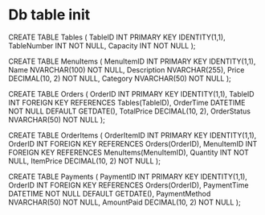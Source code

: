 # Db table init
CREATE TABLE Tables (
    TableID INT PRIMARY KEY IDENTITY(1,1),
    TableNumber INT NOT NULL,
    Capacity INT NOT NULL
);

CREATE TABLE MenuItems (
    MenuItemID INT PRIMARY KEY IDENTITY(1,1),
    Name NVARCHAR(100) NOT NULL,
    Description NVARCHAR(255),
    Price DECIMAL(10, 2) NOT NULL,
    Category NVARCHAR(50) NOT NULL
);

CREATE TABLE Orders (
    OrderID INT PRIMARY KEY IDENTITY(1,1),
    TableID INT FOREIGN KEY REFERENCES Tables(TableID),
    OrderTime DATETIME NOT NULL DEFAULT GETDATE(),
    TotalPrice DECIMAL(10, 2),
    OrderStatus NVARCHAR(50) NOT NULL
);

CREATE TABLE OrderItems (
    OrderItemID INT PRIMARY KEY IDENTITY(1,1),
    OrderID INT FOREIGN KEY REFERENCES Orders(OrderID),
    MenuItemID INT FOREIGN KEY REFERENCES MenuItems(MenuItemID),
    Quantity INT NOT NULL,
    ItemPrice DECIMAL(10, 2) NOT NULL
);

CREATE TABLE Payments (
    PaymentID INT PRIMARY KEY IDENTITY(1,1),
    OrderID INT FOREIGN KEY REFERENCES Orders(OrderID),
    PaymentTime DATETIME NOT NULL DEFAULT GETDATE(),
    PaymentMethod NVARCHAR(50) NOT NULL,
    AmountPaid DECIMAL(10, 2) NOT NULL
);
